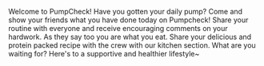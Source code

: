 Welcome to PumpCheck! Have you gotten your daily pump? Come and show your friends what you have done today on Pumpcheck! Share your routine with everyone and receive encouraging comments on your hardwork. As they say too you are what you eat. Share your delicious and protein packed recipe with the crew with our kitchen section. What are you waiting for? Here's to a supportive and healthier lifestyle~
